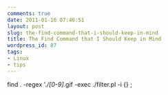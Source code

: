 ```yaml
---
comments: true
date: 2011-01-16 07:46:51
layout: post
slug: the-find-command-that-i-should-keep-in-mind
title: The Find Command that I Should Keep in Mind
wordpress_id: 87
tags:
- Linux
- tips
---
```


find . -regex '.*/[0-9]*.gif -exec ./filter.pl -i {} \;
